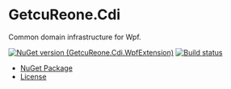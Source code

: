 # GetcuReone.Cdi

Common domain infrastructure for Wpf.

[![NuGet version (GetcuReone.Cdi.WpfExtension)](https://img.shields.io/nuget/v/GetcuReone.Cdi.WpfExtension.svg?style=flat-square)](https://www.nuget.org/packages/GetcuReone.Cdi.WpfExtension/)
[![Build status](https://dev.azure.com/GetcuReone-Studio/OpenSource-Projects/_apis/build/status/master-GetcuReone.Cdi.WpfExtension?branchName=master)](https://dev.azure.com/GetcuReone-Studio/OpenSource-Projects/_build/latest?definitionId=42)

- [NuGet Package](https://www.nuget.org/packages/GetcuReone.Cdi.WpfExtension/)
- [License](LICENSE.txt)
